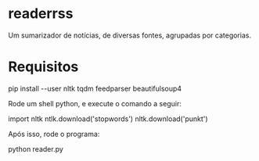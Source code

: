 # readerrss

Um sumarizador de notícias, de diversas fontes, agrupadas por categorias.


# Requisitos

  pip install --user nltk tqdm feedparser beautifulsoup4
  
  
Rode um shell python, e execute o comando a seguir:

  import nltk
  ntlk.download('stopwords')
  nltk.download('punkt')
  

Após isso, rode o programa:

  python reader.py

